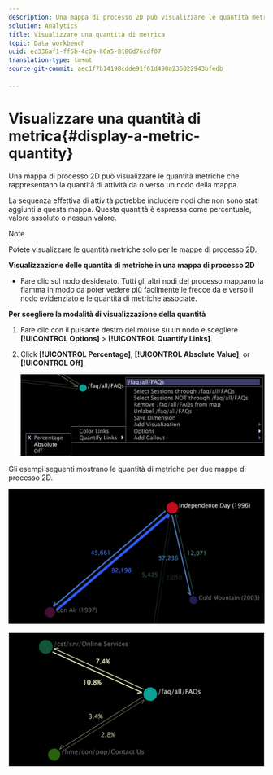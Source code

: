 ```yaml
---
description: Una mappa di processo 2D può visualizzare le quantità metriche che rappresentano la quantità di attività da o verso un nodo della mappa.
solution: Analytics
title: Visualizzare una quantità di metrica
topic: Data workbench
uuid: ec336af1-ff5b-4c0a-86a5-8186d76cdf07
translation-type: tm+mt
source-git-commit: aec1f7b14198cdde91f61d490a235022943bfedb

---
```



# Visualizzare una quantità di metrica{#display-a-metric-quantity}

Una mappa di processo 2D può visualizzare le quantità metriche che rappresentano la quantità di attività da o verso un nodo della mappa.

La sequenza effettiva di attività potrebbe includere nodi che non sono stati aggiunti a questa mappa. Questa quantità è espressa come percentuale, valore assoluto o nessun valore.

>[!NOTE]
>
>Potete visualizzare le quantità metriche solo per le mappe di processo 2D.

**Visualizzazione delle quantità di metriche in una mappa di processo 2D**

* Fare clic sul nodo desiderato. Tutti gli altri nodi del processo mappano la fiamma in modo da poter vedere più facilmente le frecce da e verso il nodo evidenziato e le quantità di metriche associate.

**Per scegliere la modalità di visualizzazione della quantità**

1. Fare clic con il pulsante destro del mouse su un nodo e scegliere **[!UICONTROL Options]** > **[!UICONTROL Quantify Links]**.
1. Click **[!UICONTROL Percentage]**, **[!UICONTROL Absolute Value]**, or **[!UICONTROL Off]**.

   ![](assets/mnu_2DProcessMap_quantifyLinks.png)

Gli esempi seguenti mostrano le quantità di metriche per due mappe di processo 2D.

![](assets/vis_2DProcessMap_DisplayMetricQuantities_Movies.png)

![](assets/client-met.png)

